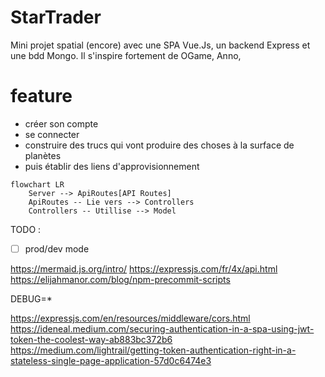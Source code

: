 # StarTrader

Mini projet spatial (encore) avec une SPA Vue.Js, un backend Express et une bdd Mongo. Il s'inspire fortement de OGame, Anno, 

# feature
- créer son compte
- se connecter
- construire des trucs qui vont produire des choses à la surface de planètes
- puis établir des liens d'approvisionnement

```mermaid
flowchart LR
    Server --> ApiRoutes[API Routes]
    ApiRoutes -- Lie vers --> Controllers
    Controllers -- Utillise --> Model
```

TODO : 
- [ ] prod/dev mode

https://mermaid.js.org/intro/
https://expressjs.com/fr/4x/api.html
https://elijahmanor.com/blog/npm-precommit-scripts

DEBUG=*

https://expressjs.com/en/resources/middleware/cors.html
https://ideneal.medium.com/securing-authentication-in-a-spa-using-jwt-token-the-coolest-way-ab883bc372b6
https://medium.com/lightrail/getting-token-authentication-right-in-a-stateless-single-page-application-57d0c6474e3
